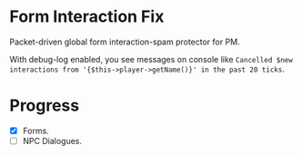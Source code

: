 # Form Interaction Fix
Packet-driven global form interaction-spam protector for PM.

With debug-log enabled, you see messages on console like `Cancelled $new interactions from '{$this->player->getName()}' in the past 20 ticks`.
# Progress
- [X] Forms.
- [ ] NPC Dialogues.

